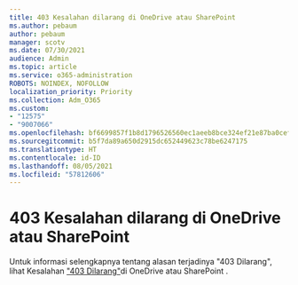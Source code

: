 ```yaml
---
title: 403 Kesalahan dilarang di OneDrive atau SharePoint
ms.author: pebaum
author: pebaum
manager: scotv
ms.date: 07/30/2021
audience: Admin
ms.topic: article
ms.service: o365-administration
ROBOTS: NOINDEX, NOFOLLOW
localization_priority: Priority
ms.collection: Adm_O365
ms.custom:
- "12575"
- "9007066"
ms.openlocfilehash: bf6699857f1b8d1796526560ec1aeeb8bce324ef21e87ba0cefa6c3da57e32d3
ms.sourcegitcommit: b5f7da89a650d2915dc652449623c78be6247175
ms.translationtype: HT
ms.contentlocale: id-ID
ms.lasthandoff: 08/05/2021
ms.locfileid: "57812606"
---
```

# <a name="403-forbidden-error-on-onedrive-or-sharepoint"></a>403 Kesalahan dilarang di OneDrive atau SharePoint

Untuk informasi selengkapnya tentang alasan terjadinya "403 Dilarang", lihat Kesalahan ["403 Dilarang"](/sharepoint/troubleshoot/sharing-and-permissions/error-403-forbidden)di OneDrive atau SharePoint .